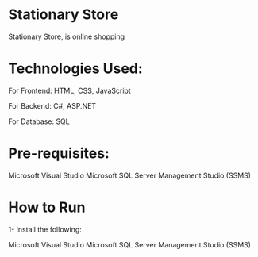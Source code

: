 # Stationary Store
Stationary Store, is online shopping
# Technologies Used:
For Frontend: HTML, CSS, JavaScript

For Backend: C#, ASP.NET

For Database: SQL

# Pre-requisites:
Microsoft Visual Studio
Microsoft SQL Server Management Studio (SSMS)

# How to Run
1- Install the following:

Microsoft Visual Studio
Microsoft SQL Server Management Studio (SSMS)

